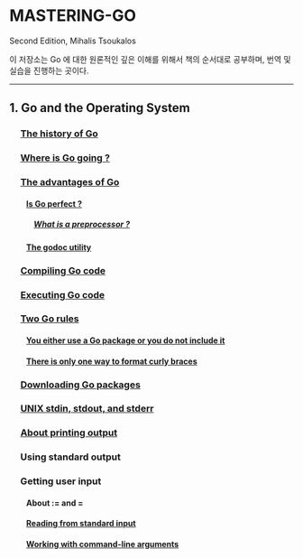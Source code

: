 # MASTERING-GO
Second Edition, Mihalis Tsoukalos

이 저장소는 Go 에 대한 원론적인 깊은 이해를 위해서 책의 순서대로 공부하며, 번역 및 실습을 진행하는 곳이다.

---

## 1. Go and the Operating System
### &nbsp;&nbsp;&nbsp;&nbsp; [The history of Go](./p36/README.md)
### &nbsp;&nbsp;&nbsp;&nbsp; [Where is Go going ?](./p37/README.md)
### &nbsp;&nbsp;&nbsp;&nbsp; [The advantages of Go](./p38/README.md)
#### &nbsp;&nbsp;&nbsp;&nbsp;&nbsp;&nbsp;&nbsp;&nbsp; [Is Go perfect ?](./p40/README.md)
##### &nbsp;&nbsp;&nbsp;&nbsp;&nbsp;&nbsp;&nbsp;&nbsp;&nbsp;&nbsp;&nbsp;&nbsp; [What is a preprocessor ?](./p41/README.md)
#### &nbsp;&nbsp;&nbsp;&nbsp;&nbsp;&nbsp;&nbsp;&nbsp; [The godoc utility](./p42/README.md)
### &nbsp;&nbsp;&nbsp;&nbsp; [Compiling Go code](./p44/README.md)
### &nbsp;&nbsp;&nbsp;&nbsp; [Executing Go code](./p46/README.md)

### &nbsp;&nbsp;&nbsp;&nbsp; [Two Go rules](./p47/README.md)
#### &nbsp;&nbsp;&nbsp;&nbsp;&nbsp;&nbsp;&nbsp;&nbsp; [You either use a Go package or you do not include it](./p48/README.md)
#### &nbsp;&nbsp;&nbsp;&nbsp;&nbsp;&nbsp;&nbsp;&nbsp; [There is only one way to format curly braces](./p50/README.md)
### &nbsp;&nbsp;&nbsp;&nbsp; [Downloading Go packages](./p51/README.md)
### &nbsp;&nbsp;&nbsp;&nbsp; [UNIX stdin, stdout, and stderr](./p54/README.md)
### &nbsp;&nbsp;&nbsp;&nbsp; [About printing output](./p55/README.md)
### &nbsp;&nbsp;&nbsp;&nbsp; Using standard output

### &nbsp;&nbsp;&nbsp;&nbsp; Getting user input
#### &nbsp;&nbsp;&nbsp;&nbsp;&nbsp;&nbsp;&nbsp;&nbsp; About := and =
#### &nbsp;&nbsp;&nbsp;&nbsp;&nbsp;&nbsp;&nbsp;&nbsp; [Reading from standard input](./p63/README.md)
#### &nbsp;&nbsp;&nbsp;&nbsp;&nbsp;&nbsp;&nbsp;&nbsp; [Working with command-line arguments](./p65/README.md)
